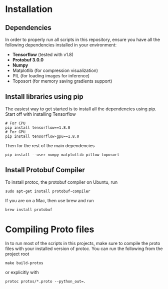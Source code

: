 # Installation

## Dependencies

In order to properly run all scripts in this repository, ensure you have all the following dependencies installed in your environment:

* **Tensorflow** (tested with v1.8)
* **Protobuf 3.0.0**
* **Numpy**
* Matplotlib (for compression visualization)
* PIL (for loading images for inference)
* Toposort (for memory saving gradients support)

## Install libraries using pip

The easiest way to get started is to install all the dependencies using pip. Start off with installing Tensorflow

```
# For CPU
pip install tensorflow==1.8.0
# For GPU
pip install tensorflow-gpu==1.8.0
```

Then for the rest of the main dependencies

```
pip install --user numpy matplotlib pillow toposort
```

## Install Protobuf Compiler

To install protoc, the protobuf compiler on Ubuntu, run

```
sudo apt-get install protobuf-compiler
```

If you are on a Mac, then use brew and run

```
brew install protobuf
```

# Compiling Proto files
In to run most of the scripts in this projects, make sure to compile the proto files with your installed version of protoc. You can run the following from the project root

```
make build-protos
```

or explicitly with

```
protoc protos/*.proto --python_out=.
```
